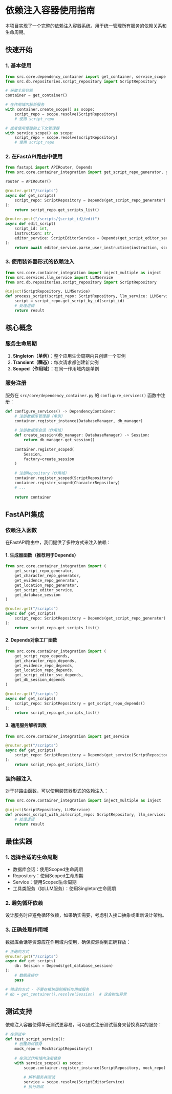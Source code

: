 # 依赖注入容器使用指南

本项目实现了一个完整的依赖注入容器系统，用于统一管理所有服务的依赖关系和生命周期。

## 快速开始

### 1. 基本使用

```python
from src.core.dependency_container import get_container, service_scope
from src.db.repositories.script_repository import ScriptRepository

# 获取全局容器
container = get_container()

# 在作用域内解析服务
with container.create_scope() as scope:
    script_repo = scope.resolve(ScriptRepository)
    # 使用 script_repo

# 或者使用便捷的上下文管理器
with service_scope() as scope:
    script_repo = scope.resolve(ScriptRepository)
    # 使用 script_repo
```

### 2. 在FastAPI路由中使用

```python
from fastapi import APIRouter, Depends
from src.core.container_integration import get_script_repo_generator, get_script_editor_service

router = APIRouter()

@router.get("/scripts")
async def get_scripts(
    script_repo: ScriptRepository = Depends(get_script_repo_generator)
):
    return script_repo.get_scripts_list()

@router.post("/scripts/{script_id}/edit")
async def edit_script(
    script_id: int,
    instruction: str,
    editor_service: ScriptEditorService = Depends(get_script_editor_service)
):
    return await editor_service.parse_user_instruction(instruction, script_id)
```

### 3. 使用装饰器形式的依赖注入

```python
from src.core.container_integration import inject_multiple as inject
from src.services.llm_service import LLMService
from src.db.repositories.script_repository import ScriptRepository

@inject(ScriptRepository, LLMService)
def process_script(script_repo: ScriptRepository, llm_service: LLMService, script_id: int):
    script = script_repo.get_script_by_id(script_id)
    # 处理逻辑
    return result
```

## 核心概念

### 服务生命周期

1. **Singleton（单例）**：整个应用生命周期内只创建一个实例
2. **Transient（瞬态）**：每次请求都创建新实例
3. **Scoped（作用域）**：在同一作用域内是单例

### 服务注册

服务在 `src/core/dependency_container.py` 的 `configure_services()` 函数中注册：

```python
def configure_services() -> DependencyContainer:
    # 注册数据库管理器（单例）
    container.register_instance(DatabaseManager, db_manager)
    
    # 注册数据库会话（作用域）
    def create_session(db_manager: DatabaseManager) -> Session:
        return db_manager.get_session()
    
    container.register_scoped(
        Session,
        factory=create_session
    )
    
    # 注册Repository（作用域）
    container.register_scoped(ScriptRepository)
    container.register_scoped(CharacterRepository)
    # ...
    
    return container
```

## FastAPI集成

### 依赖注入函数

在FastAPI路由中，我们提供了多种方式来注入依赖：

#### 1. 生成器函数（推荐用于Depends）

```python
from src.core.container_integration import (
    get_script_repo_generator,
    get_character_repo_generator,
    get_evidence_repo_generator,
    get_location_repo_generator,
    get_script_editor_service,
    get_database_session
)

@router.get("/scripts")
async def get_scripts(
    script_repo: ScriptRepository = Depends(get_script_repo_generator)
):
    return script_repo.get_scripts_list()
```

#### 2. Depends对象工厂函数

```python
from src.core.container_integration import (
    get_script_repo_depends,
    get_character_repo_depends,
    get_evidence_repo_depends,
    get_location_repo_depends,
    get_script_editor_svc_depends,
    get_db_session_depends
)

@router.get("/scripts")
async def get_scripts(
    script_repo: ScriptRepository = get_script_repo_depends()
):
    return script_repo.get_scripts_list()
```

#### 3. 通用服务解析函数

```python
from src.core.container_integration import get_service

@router.get("/scripts")
async def get_scripts(
    script_repo: ScriptRepository = Depends(get_service(ScriptRepository))
):
    return script_repo.get_scripts_list()
```

### 装饰器注入

对于非路由函数，可以使用装饰器形式的依赖注入：

```python
from src.core.container_integration import inject_multiple as inject

@inject(ScriptRepository, LLMService)
def process_script_with_ai(script_repo: ScriptRepository, llm_service: LLMService, script_id: int):
    # 处理逻辑
    return result
```

## 最佳实践

### 1. 选择合适的生命周期

- 数据库会话：使用Scoped生命周期
- Repository：使用Scoped生命周期
- Service：使用Scoped生命周期
- 工具类服务（如LLM服务）：使用Singleton生命周期

### 2. 避免循环依赖

设计服务时应避免循环依赖，如果确实需要，考虑引入接口抽象或重新设计架构。

### 3. 正确处理作用域

数据库会话等资源应在作用域内使用，确保资源得到正确释放：

```python
# 正确的方式
@router.get("/scripts")
async def get_scripts(
    db: Session = Depends(get_database_session)
):
    # 数据库操作
    pass

# 错误的方式 - 不要在模块级别解析作用域服务
# db = get_container().resolve(Session)  # 这会抛出异常
```

## 测试支持

依赖注入容器使得单元测试更容易，可以通过注册测试替身来替换真实的服务：

```python
# 在测试中
def test_script_service():
    # 创建测试替身
    mock_repo = MockScriptRepository()
    
    # 在测试作用域内注册替身
    with service_scope() as scope:
        scope.container.register_instance(ScriptRepository, mock_repo)
        
        # 解析服务并测试
        service = scope.resolve(ScriptEditorService)
        # 执行测试
```